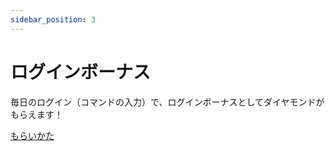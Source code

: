 ```yaml
---
sidebar_position: 3
---
```


# ログインボーナス

毎日のログイン（コマンドの入力）で、ログインボーナスとしてダイヤモンドがもらえます！

[もらいかた](../commands/common/lb)
